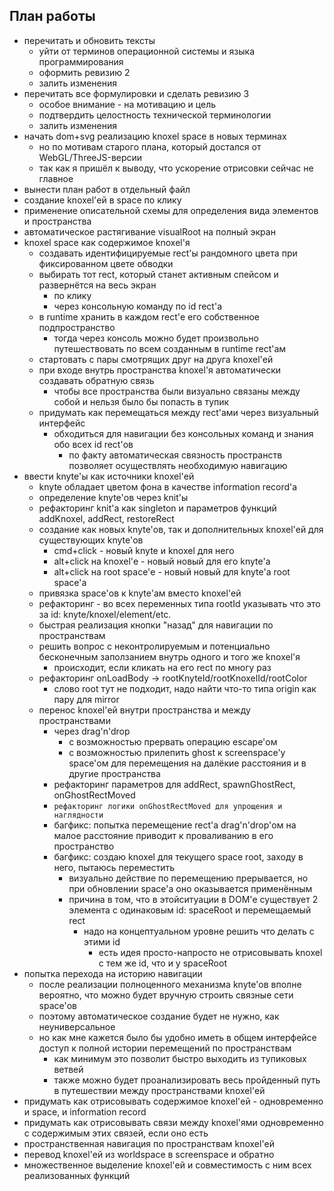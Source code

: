 План работы
-----------
* перечитать и обновить тексты
  * уйти от терминов операционной системы и языка программирования
  * оформить ревизию 2
  * залить изменения
* перечитать все формулировки и сделать ревизию 3
  * особое внимание - на мотивацию и цель
  * подтвердить целостность технической терминологии
  * залить изменения
* начать dom+svg реализацию knoxel space в новых терминах
  * но по мотивам старого плана, который достался от WebGL/ThreeJS-версии
  * так как я пришёл к выводу, что ускорение отрисовки сейчас не главное
* вынести план работ в отдельный файл
* создание knoxel'ей в space по клику
* применение описательной схемы для определения вида элементов и пространства
* автоматическое растягивание visualRoot на полный экран
* knoxel space как содержимое knoxel'я
  * создавать идентифицируемые rect'ы рандомного цвета при фиксированном цвете обводки
  * выбирать тот rect, который станет активным спейсом и развернётся на весь экран
    * по клику
    * через консольную команду по id rect'а
  * в runtime хранить в каждом rect'е его собственное подпространство
    * тогда через консоль можно будет произвольно путешествовать по всем созданным в runtime rect'ам
  * стартовать с пары смотрящих друг на друга knoxel'ей
  * при входе внутрь пространства knoxel'я автоматически создавать обратную связь
    * чтобы все пространства были визуально связаны между собой и нельзя было бы попасть в тупик
  * придумать как перемещаться между rect'ами через визуальный интерфейс
    * обходиться для навигации без консольных команд и знания обо всех id rect'ов
      * по факту автоматическая связность пространств позволяет осуществлять необходимую навигацию
* ввести knyte'ы как источники knoxel'ей
  * knyte обладает цветом фона в качестве information record'а
  * определение knyte'ов через knit'ы
  * рефакторинг knit'а как singleton и параметров функций addKnoxel, addRect, restoreRect
  * создание как новых knyte'ов, так и дополнительных knoxel'ей для существующих knyte'ов
    * cmd+click - новый knyte и knoxel для него
    * alt+click на knoxel'е - новый новый для его knyte'а
    * alt+click на root space'е - новый новый для knyte'а root space'а
  * привязка space'ов к knyte'ам вместо knoxel'ей
  * рефакторинг - во всех переменных типа rootId указывать что это за id: knyte/knoxel/element/etc.
  * быстрая реализация кнопки "назад" для навигации по пространствам
  * решить вопрос с неконтролируемым и потенциально бесконечным заползанием внутрь одного и того же knoxel'я
    * происходит, если кликать на его rect по многу раз
  * рефакторинг onLoadBody -> rootKnyteId/rootKnoxelId/rootColor
    * слово root тут не подходит, надо найти что-то типа origin как пару для mirror
  * перенос knoxel'ей внутри пространства и между пространствами
    * через drag'n'drop
      * с возможностью прервать операцию escape'ом
      * с возможностью прилепить ghost к screenspace'у space'ом для перемещения на далёкие расстояния и в другие пространства
    * рефакторинг параметров для addRect, spawnGhostRect, onGhostRectMoved
    * `рефакторинг логики onGhostRectMoved для упрощения и наглядности`
    * багфикс: попытка перемещение rect'а drag'n'drop'ом на малое расстояние приводит к проваливанию в его пространство
    * багфикс: создаю knoxel для текущего space root, заходу в него, пытаюсь переместить
      * визуально действие по перемещению прерывается, но при обновлении space'а оно оказывается применённым
      * причина в том, что в этойситуации в DOM'е существует 2 элемента с одинаковым id: spaceRoot и перемещаемый rect
        * надо на концептуальном уровне решить что делать с этими id
          * есть идея просто-напросто не отрисовывать knoxel с тем же id, что и у spaceRoot
* попытка перехода на историю навигации
  * после реализации полноценного механизма knyte'ов вполне вероятно, что можно будет вручную строить связные сети space'ов
  * поэтому автоматическое создание будет не нужно, как неуниверсальное
  * но как мне кажется было бы удобно иметь в общем интерфейсе доступ к полной истории перемещений по пространствам
    * как минимум это позволит быстро выходить из тупиковых ветвей
    * также можно будет проанализировать весь пройденный путь в путешествии между пространствами knoxel'ей
* придумать как отрисовывать содержимое knoxel'ей - одновременно и space, и information record
* придумать как отрисовывать связи между knoxel'ями одновременно с содержимым этих связей, если оно есть
* пространственная навигация по пространствам knoxel'ей
* перевод knoxel'ей из worldspace в screenspace и обратно
* множественное выделение knoxel'ей и совместимость с ним всех реализованных функций